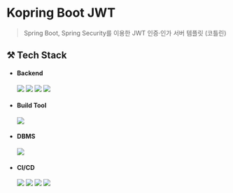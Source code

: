 # Kopring Boot JWT

> Spring Boot, Spring Security를 이용한 JWT 인증·인가 서버 템플릿 (코틀린)

## ⚒️ Tech Stack

- #### Backend

  <img src="https://img.shields.io/badge/Kotlin-7F52FF?style=round-square&logo=kotlin&logoColor=white"/>
  <img src="https://img.shields.io/badge/Spring-6DB33F?style=round-square&logo=Spring&logoColor=white"/>
  <img src="https://img.shields.io/badge/Spring%20Boot-6DB33F?style=round-square&logo=springboot&logoColor=white"/>
  <img src="https://img.shields.io/badge/Spring%20Security-6DB33F?style=round-square&logo=SpringSecurity&logoColor=white"/>

- #### Build Tool

  <img src="https://img.shields.io/badge/Gradle-02303A?style=round-square&logo=Gradle&logoColor=white"/>

- #### DBMS

  <img src="https://img.shields.io/badge/MySQL-4479A1?style=round-square&logo=MySQL&logoColor=white"/>

- #### CI/CD
  <img src="https://img.shields.io/badge/Git-F05032?style=round-square&logo=Git&logoColor=white"/>
  <img src="https://img.shields.io/badge/GitHub-181717?style=round-square&logo=github&logoColor=white"/>
  <img src="https://img.shields.io/badge/GitHub Actions-2088FF?style=round-square&logo=githubactions&logoColor=white"/>
  <img src="https://img.shields.io/badge/Docker-2496ED?style=round-square&logo=docker&logoColor=white"/>
